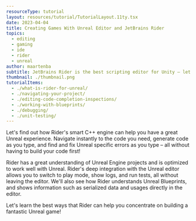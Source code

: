 ```yaml
---
resourceType: tutorial
layout: resources/tutorial/TutorialLayout.11ty.tsx
date: 2023-04-04
title: Creating Games With Unreal Editor and JetBrains Rider
topics:
  - editing
  - gaming
  - ide
  - rider
  - unreal
author: maartenba
subtitle: JetBrains Rider is the best scripting editor for Unity – let's find out why!
thumbnail: ./thumbnail.png
tutorialItems:
  - ./what-is-rider-for-unreal/
  - ./navigating-your-project/
  - ./editing-code-completion-inspections/
  - ./working-with-blueprints/
  - ./debugging/
  - ./unit-testing/
---
```


Let's find out how Rider's smart C++ engine can help you have a great Unreal experience.
Navigate instantly to the code you need, generate code as you type, and find and fix Unreal specific errors as you type – all without having to build your code first!

Rider has a great understanding of Unreal Engine projects and is optimized to work well with Unreal.
Rider's deep integration with the Unreal editor allows you to switch to play mode, show logs, and run tests, all without leaving the editor.
We'll also see how Rider understands Unreal Blueprints, and shows information such as serialized data and usages directly in the editor.

Let's learn the best ways that Rider can help you concentrate on building a fantastic Unreal game!
